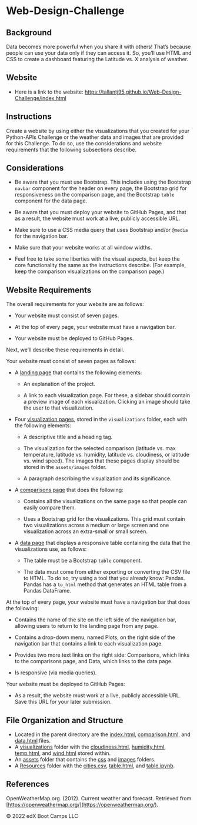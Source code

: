 # Web-Design-Challenge
## Background
Data becomes more powerful when you share it with others! That’s because people can use your data only if they can access it. So, you’ll use HTML and CSS to create a dashboard featuring the Latitude vs. X analysis of weather.
## Website
* Here is a link to the website: https://tallantj95.github.io/Web-Design-Challenge/index.html
## Instructions
Create a website by using either the visualizations that you created for your Python-APIs Challenge or the weather data and images that are provided for this Challenge. To do so, use the considerations and website requirements that the following subsections describe.
## Considerations
* Be aware that you must use Bootstrap. This includes using the Bootstrap `navbar` component for the header on every page, the Bootstrap grid for responsiveness on the comparison page, and the Bootstrap `table` component for the data page.

* Be aware that you must deploy your website to GitHub Pages, and that as a result, the website must work at a live, publicly accessible URL.

* Make sure to use a CSS media query that uses Bootstrap and/or `@media` for the navigation bar.

* Make sure that your website works at all window widths.

* Feel free to take some liberties with the visual aspects, but keep the core functionality the same as the instructions describe. (For example, keep the comparison visualizations on the comparison page.)
## Website Requirements
The overall requirements for your website are as follows:
* Your website must consist of seven pages.

* At the top of every page, your website must have a navigation bar.

* Your website must be deployed to GitHub Pages.

Next, we’ll describe these requirements in detail.

Your website must consist of seven pages as follows:

* A [landing page](https://tallantj95.github.io/Web-Design-Challenge/index.html) that contains the following elements:

  * An explanation of the project.

  * A link to each visualization page. For these, a sidebar should contain a preview image of each visualization. Clicking an image should take the user to that visualization.

* Four [visualization pages](https://tallantj95.github.io/Web-Design-Challenge/visualizations/temp.html), stored in the `visualizations` folder, each with the following elements:

  * A descriptive title and a heading tag.

  * The visualization for the selected comparison (latitude vs. max temperature, latitude vs. humidity, latitude vs. cloudiness, or latitude vs. wind speed). The images that these pages display should be stored in the `assets/images` folder.

  * A paragraph describing the visualization and its significance.

* A [comparisons page](https://tallantj95.github.io/Web-Design-Challenge/comparison.html) that does the following:

  * Contains all the visualizations on the same page so that people can easily compare them.

  * Uses a Bootstrap grid for the visualizations. This grid must contain two visualizations across a medium or large screen and one visualization across an extra-small or small screen.

* A [data page](https://tallantj95.github.io/Web-Design-Challenge/data.html) that displays a responsive table containing the data that the visualizations use, as follows:

  * The table must be a Bootstrap `table` component.

  * The data must come from either exporting or converting the CSV file to HTML. To do so, try using a tool that you already know: Pandas. Pandas has a `to_html` method that generates an HTML table from a Pandas DataFrame.

At the top of every page, your website must have a navigation bar that does the following:

* Contains the name of the site on the left side of the navigation bar, allowing users to return to the landing page from any page.

* Contains a drop-down menu, named Plots, on the right side of the navigation bar that contains a link to each visualization page.

* Provides two more text links on the right side: Comparisons, which links to the comparisons page, and Data, which links to the data page.

* Is responsive (via media queries).

Your website must be deployed to GitHub Pages:

* As a result, the website must work at a live, publicly accessible URL. Save this URL for your later submission.

## File Organization and Structure
* Located in the parent directory are the [index.html](https://github.com/tallantj95/Web-Design-Challenge/blob/main/index.html), [comparison.html](https://github.com/tallantj95/Web-Design-Challenge/blob/main/comparison.html), and [data.html](https://github.com/tallantj95/Web-Design-Challenge/blob/main/data.html) files.
* A [visualizations](https://github.com/tallantj95/Web-Design-Challenge/tree/main/visualizations) folder with the [cloudiness.html](https://github.com/tallantj95/Web-Design-Challenge/blob/main/visualizations/cloudiness.html), [humidity.html](https://github.com/tallantj95/Web-Design-Challenge/blob/main/visualizations/humidity.html), [temp.html](https://github.com/tallantj95/Web-Design-Challenge/blob/main/visualizations/temp.html), and [wind.html](https://github.com/tallantj95/Web-Design-Challenge/blob/main/visualizations/wind.html) stored within. 
* An [assets](https://github.com/tallantj95/Web-Design-Challenge/tree/main/assets) folder that contains the [css](https://github.com/tallantj95/Web-Design-Challenge/tree/main/assets/css) and [images](https://github.com/tallantj95/Web-Design-Challenge/tree/main/assets/images) folders.
* A [Resources](https://github.com/tallantj95/Web-Design-Challenge/tree/main/Resources) folder with the [cities.csv](https://github.com/tallantj95/Web-Design-Challenge/blob/main/Resources/cities.csv), [table.html](https://github.com/tallantj95/Web-Design-Challenge/blob/main/Resources/table.html), and [table.ipynb](https://github.com/tallantj95/Web-Design-Challenge/blob/main/Resources/table.ipynb).


## References
OpenWeatherMap.org. (2012). Сurrent weather and forecast. Retrieved from [https://openweathermap.org/](https://openweathermap.org/).

© 2022 edX Boot Camps LLC













